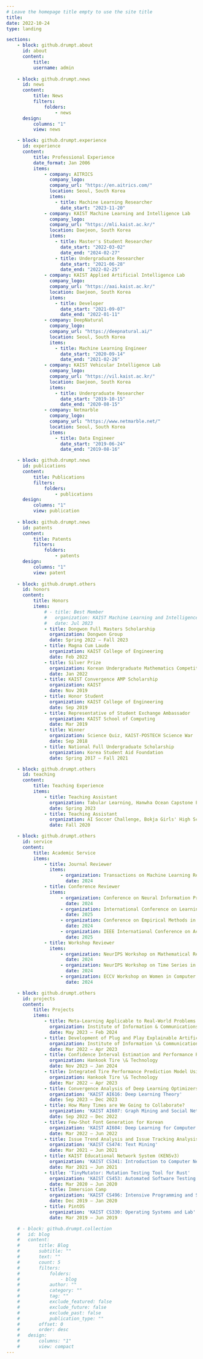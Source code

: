 ```yaml
---
# Leave the homepage title empty to use the site title
title:
date: 2022-10-24
type: landing

sections:
    - block: github.drumpt.about
      id: about
      content:
          title:
          username: admin
    
    - block: github.drumpt.news
      id: news
      content:
          title: News
          filters:
              folders:
                  - news
      design:
          columns: "1"
          view: news

    - block: github.drumpt.experience
      id: experience
      content:
          title: Professional Experience
          date_format: Jan 2006
          items:
              - company: AITRICS
                company_logo:
                company_url: "https://en.aitrics.com/"
                location: Seoul, South Korea
                items:
                  - title: Machine Learning Researcher
                    date_start: "2023-11-20"
              - company: KAIST Machine Learning and Intelligence Lab
                company_logo:
                company_url: "https://mli.kaist.ac.kr/"
                location: Daejeon, South Korea
                items:
                  - title: Master's Student Researcher
                    date_start: "2022-03-02"
                    date_end: "2024-02-27"
                  - title: Undergraduate Researcher
                    date_start: "2021-06-28"
                    date_end: "2022-02-25"
              - company: KAIST Applied Artificial Intelligence Lab
                company_logo:
                company_url: "https://aai.kaist.ac.kr/"
                location: Daejeon, South Korea
                items:
                  - title: Developer
                    date_start: "2021-09-07"
                    date_end: "2022-01-11"
              - company: DeepNatural
                company_logo:
                company_url: "https://deepnatural.ai/"
                location: Seoul, South Korea
                items:
                  - title: Machine Learning Engineer
                    date_start: "2020-09-14"
                    date_end: "2021-02-26"
              - company: KAIST Vehicular Intelligence Lab
                company_logo:
                company_url: "https://vil.kaist.ac.kr/"
                location: Daejeon, South Korea
                items:
                  - title: Undergraduate Researcher
                    date_start: "2019-10-15"
                    date_end: "2020-08-15"
              - company: Netmarble
                company_logo:
                company_url: "https://www.netmarble.net/"
                location: Seoul, South Korea
                items:
                  - title: Data Engineer
                    date_start: "2019-06-24"
                    date_end: "2019-08-16"

    - block: github.drumpt.news
      id: publications
      content:
          title: Publications
          filters:
              folders:
                  - publications
      design:
          columns: "1"
          view: publication
    
    - block: github.drumpt.news
      id: patents
      content:
          title: Patents
          filters:
              folders:
                  - patents
      design:
          columns: "1"
          view: patent
    
    - block: github.drumpt.others
      id: honors
      content:
          title: Honors
          items:
              # - title: Best Member
              #   organization: KAIST Machine Learning and Intelligence Lab
              #   date: Jul 2023
              - title: Dongwon Full Masters Scholarship
                organization: Dongwon Group
                date: Spring 2022 – Fall 2023
              - title: Magna Cum Laude
                organization: KAIST College of Engineering
                date: Feb 2022
              - title: Silver Prize
                organization: Korean Undergraduate Mathematics Competition, Korean Mathematics Society
                date: Jan 2022
              - title: KAIST Convergence AMP Scholarship
                organization: KAIST
                date: Nov 2019
              - title: Honor Student
                organization: KAIST College of Engineering
                date: Sep 2019
              - title: Representative of Student Exchange Ambassador
                organization: KAIST School of Computing
                date: Mar 2019
              - title: Winner
                organization: Science Quiz, KAIST-POSTECH Science War
                date: Sep 2018
              - title: National Full Undergraduate Scholarship
                organization: Korea Student Aid Foundation
                date: Spring 2017 – Fall 2021

    - block: github.drumpt.others
      id: teaching
      content:
          title: Teaching Experience
          items:
              - title: Teaching Assistant
                organization: Tabular Learning, Hanwha Ocean Capstone Project
                date: Spring 2023
              - title: Teaching Assistant
                organization: AI Soccer Challenge, Bokja Girls' High School AI Education Program
                date: Fall 2020

    - block: github.drumpt.others
      id: service
      content:
          title: Academic Service
          items:
              - title: Journal Reviewer
                items:
                    - organization: Transactions on Machine Learning Research (**TMLR**)
                      date: 2024
              - title: Conference Reviewer
                items:
                    - organization: Conference on Neural Information Processing Systems (**NeurIPS**)
                      date: 2024
                    - organization: International Conference on Learning Representations (**ICLR**)
                      date: 2025
                    - organization: Conference on Empirical Methods in Natural Language Processing (**EMNLP**)
                      date: 2024
                    - organization: IEEE International Conference on Acoustics, Speech, and Signal Processing (**ICASSP**)
                      date: 2025
              - title: Workshop Reviewer
                items:
                    - organization: NeurIPS Workshop on Mathematical Reasoning and AI (**NeurIPSW-MATH-AI**)
                      date: 2024
                    - organization: NeurIPS Workshop on Time Series in the Age of Large Models (**NeurIPSW-TSALM**)
                      date: 2024
                    - organization: ECCV Workshop on Women in Computer Vision (**ECCVW-WiCV**)
                      date: 2024

    - block: github.drumpt.others
      id: projects
      content:
          title: Projects
          items:
              - title: Meta-Learning Applicable to Real-World Problems
                organization: Institute of Information & Communications Technology Planning & Evaluation (IITP)
                date: May 2023 – Feb 2024
              - title: Development of Plug and Play Explainable Artificial Intelligence Platform
                organization: Institute of Information \& Communications Technology Planning \& Evaluation (IITP)
                date: Mar 2022 – Apr 2023
              - title: Confidence Interval Estimation and Performance Relationship Analysis for Tire Performance Prediction Models
                organization: Hankook Tire \& Technology
                date: Nov 2023 – Jan 2024
              - title: Integrated Tire Performance Prediction Model Using Tire Pattern Features
                organization: Hankook Tire \& Technology
                date: Mar 2022 – Apr 2023
              - title: Convergence Analysis of Deep Learning Optimizers Under Generalized Smoothness
                organization: 'KAIST AI616: Deep Learning Theory'
                date: Sep 2023 – Dec 2023
              - title: How Many Times are We Going to Collaborate?
                organization: 'KAIST AI607: Graph Mining and Social Network Analysis'
                date: Sep 2022 – Dec 2022
              - title: Few-Shot Font Generation for Korean
                organization: 'KAIST AI604: Deep Learning for Computer Vision'
                date: Mar 2022 – Jun 2022
              - title: Issue Trend Analysis and Issue Tracking Analysis
                organization: 'KAIST CS474: Text Mining'
                date: Mar 2021 – Jun 2021
              - title: KAIST Educational Network System (KENSv3)
                organization: 'KAIST CS341: Introduction to Computer Networks'
                date: Mar 2021 – Jun 2021
              - title: 'TinyMutator: Mutation Testing Tool for Rust'
                organization: 'KAIST CS453: Automated Software Testing'
                date: Mar 2020 – Jun 2020
              - title: Immersion Camp
                organization: 'KAIST CS496: Intensive Programming and Startup'
                date: Dec 2019 – Jan 2020
              - title: PintOS
                organization: 'KAIST CS330: Operating Systems and Lab'
                date: Mar 2019 – Jun 2019

    # - block: github.drumpt.collection
    #   id: blog
    #   content:
    #       title: Blog
    #       subtitle: ""
    #       text: ""
    #       count: 5
    #       filters:
    #           folders:
    #               - blog
    #           author: ""
    #           category: ""
    #           tag: ""
    #           exclude_featured: false
    #           exclude_future: false
    #           exclude_past: false
    #           publication_type: ""
    #       offset: 0
    #       order: desc
    #   design:
    #       columns: "1"
    #       view: compact
---
```

